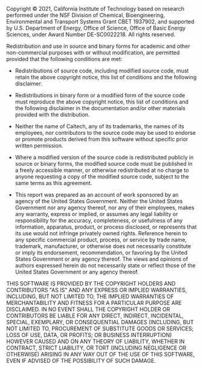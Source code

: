 Copyright © 2021, California Institute of Technology based on research performed under the NSF Division of Chemical, Bioengineering, Environmental and Transport Systems Grant CBET 1937902, and supported by U.S. Department of Energy, Office of Science, Office of Basic Energy Sciences, under Award Number DE-SC0022218. All rights reserved.


Redistribution and use in source and binary forms for academic and other non-commercial purposes with or without modification, are permitted provided that the following conditions are met:
 

- Redistributions of source code, including modified source code, must retain the above copyright notice, this list of conditions and the following disclaimer.
 

- Redistributions in binary form or a modified form of the source code must reproduce the above copyright notice, this list of conditions and the following disclaimer in the documentation and/or other materials provided with the distribution.
 

- Neither the name of Caltech, any of its trademarks, the names of its employees, nor contributors to the source code may be used to endorse or promote products derived from this software without specific prior written permission.
 

- Where a modified version of the source code is redistributed publicly in source or binary forms, the modified source code must be published in a freely accessible manner, or otherwise redistributed at no charge to anyone requesting a copy of the modified source code, subject to the same terms as this agreement.


- This report was prepared as an account of work sponsored by an agency of the United States Government. Neither the United States Government nor any agency thereof, nor any of their employees, makes any warranty, express or implied, or assumes any legal liability or responsibility for the accuracy, completeness, or usefulness of any information, apparatus, product, or process disclosed, or represents that its use would not infringe privately owned rights. Reference herein to any specific commercial product, process, or service by trade name, trademark, manufacturer, or otherwise does not necessarily constitute or imply its endorsement, recommendation, or favoring by the United States Government or any agency thereof. The views and opinions of authors expressed herein do not necessarily state or reflect those of the United States Government or any agency thereof.
 

THIS SOFTWARE IS PROVIDED BY THE COPYRIGHT HOLDERS AND CONTRIBUTORS "AS IS" AND ANY EXPRESS OR IMPLIED WARRANTIES, INCLUDING, BUT NOT LIMITED TO, THE IMPLIED WARRANTIES OF MERCHANTABILITY AND FITNESS FOR A PARTICULAR PURPOSE ARE DISCLAIMED. IN NO EVENT SHALL THE COPYRIGHT HOLDER OR CONTRIBUTORS BE LIABLE FOR ANY DIRECT, INDIRECT, INCIDENTAL, SPECIAL, EXEMPLARY, OR CONSEQUENTIAL DAMAGES (INCLUDING, BUT NOT LIMITED TO, PROCUREMENT OF SUBSTITUTE GOODS OR SERVICES; LOSS OF USE, DATA, OR PROFITS; OR BUSINESS INTERRUPTION) HOWEVER CAUSED AND ON ANY THEORY OF LIABILITY, WHETHER IN CONTRACT, STRICT LIABILITY, OR TORT (INCLUDING NEGLIGENCE OR OTHERWISE) ARISING IN ANY WAY OUT OF THE USE OF THIS SOFTWARE, EVEN IF ADVISED OF THE POSSIBILITY OF SUCH DAMAGE.
